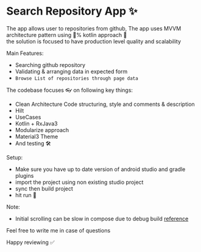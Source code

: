
# Search Repository App ✨
The app allows user to repositories from github, The app uses MVVM architecture pattern using 💯% kotlin approach 🤘  
the solution is focused to have production level quality and scalability

Main Features:

- Searching github repository
- Validating & arranging data in expected form
- `Browse List of repositories through page data`

The codebase focuses 👓 on following key things:
- Clean Architecture Code structuring, style and comments & description
- Hilt
- UseCases
- Kotlin + RxJava3
- Modularize approach
- Material3 Theme
- And testing 🛠

Setup:
- Make sure you have up to date version of android studio and gradle plugins
- import the project using non existing studio project
- sync then build project
- hit run 🚀

Note:
- Initial scrolling can be slow in compose due to debug build [reference](https://developer.android.com/jetpack/compose/lists#measuring-performance)

Feel free to write me in case of questions

Happy reviewing ✅